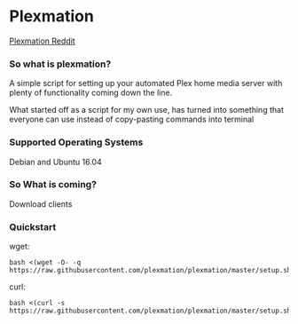 # Plexmation

[Plexmation Reddit](https://www.reddit.com/r/Plexmation/)

### So what is plexmation?
A simple script for setting up your automated Plex home media server
with plenty of functionality coming down the line.

What started off as a script for my own use, has turned into something that everyone can use instead of copy-pasting commands into terminal

### Supported Operating Systems
Debian and Ubuntu 16.04

### So What is coming?
Download clients

### Quickstart

wget:
```
bash <(wget -O- -q  https://raw.githubusercontent.com/plexmation/plexmation/master/setup.sh)
```

curl:
```
bash <(curl -s  https://raw.githubusercontent.com/plexmation/plexmation/master/setup.sh)
```
